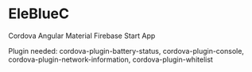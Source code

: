 # EleBlueC
Cordova Angular Material Firebase Start App

Plugin needed:
  cordova-plugin-battery-status,
  cordova-plugin-console,
  cordova-plugin-network-information,
  cordova-plugin-whitelist
